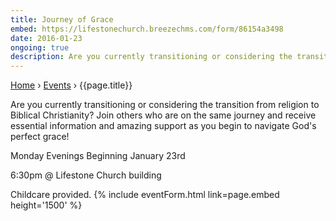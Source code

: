 ```yaml
---
title: Journey of Grace
embed: https://lifestonechurch.breezechms.com/form/86154a3498
date: 2016-01-23
ongoing: true
description: Are you currently transitioning or considering the transition from religion to Biblical Christianity?
---
```


<p id="breadcrumbs">
  <a href="{{ site.baseurl }}/">Home</a> &rsaquo; <a href="{{ site.baseurl }}/events/">Events</a> &rsaquo; {{page.title}}
</p>

Are you currently transitioning or considering the transition from religion to Biblical Christianity? Join others who are on the same journey and receive essential information and amazing support as you begin to navigate God's perfect grace!

Monday Evenings Beginning January 23rd

6:30pm @ Lifestone Church building

Childcare provided.
{% include eventForm.html link=page.embed height='1500' %}
